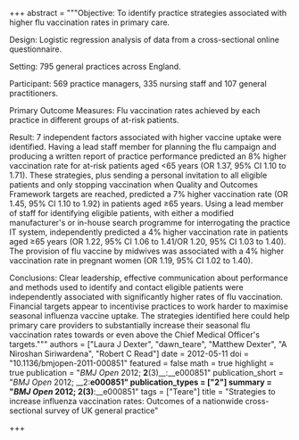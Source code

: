 +++
abstract = """Objective: To identify practice strategies associated with higher flu vaccination rates in primary care.

Design: Logistic regression analysis of data from a cross-sectional online questionnaire.

Setting: 795 general practices across England.

Participant: 569 practice managers, 335 nursing staff and 107 general practitioners.

Primary Outcome Measures: Flu vaccination rates achieved by each practice in different groups of at-risk patients.

Result: 7 independent factors associated with higher vaccine uptake were identified. Having a lead staff member for planning the flu campaign and producing a written report of practice performance predicted an 8% higher vaccination rate for at-risk patients aged <65 years (OR 1.37, 95% CI 1.10 to 1.71). These strategies, plus sending a personal invitation to all eligible patients and only stopping vaccination when Quality and Outcomes Framework targets are reached, predicted a 7% higher vaccination rate (OR 1.45, 95% CI 1.10 to 1.92) in patients aged ≥65 years. Using a lead member of staff for identifying eligible patients, with either a modified manufacturer's or in-house search programme for interrogating the practice IT system, independently predicted a 4% higher vaccination rate in patients aged ≥65 years (OR 1.22, 95% CI 1.06 to 1.41/OR 1.20, 95% CI 1.03 to 1.40). The provision of flu vaccine by midwives was associated with a 4% higher vaccination rate in pregnant women (OR 1.19, 95% CI 1.02 to 1.40).

Conclusions: Clear leadership, effective communication about performance and methods used to identify and contact eligible patients were independently associated with significantly higher rates of flu vaccination. Financial targets appear to incentivise practices to work harder to maximise seasonal influenza vaccine uptake. The strategies identified here could help primary care providers to substantially increase their seasonal flu vaccination rates towards or even above the Chief Medical Officer's targets."""
authors = ["Laura J Dexter", "dawn_teare", "Matthew Dexter", "A Niroshan Siriwardena", "Robert C Read"]
date = 2012-05-11
doi = "10.1136/bmjopen-2011-000851"
featured = false
math = true
highlight = true
publication = "*BMJ Open* 2012; __2__(3)__:__e000851"
publication_short = "*BMJ Open* 2012; __2:__e000851"
publication_types = ["2"]
summary = "*BMJ Open* 2012; __2__(3)__:__e000851"
tags = ["Teare"]
title = "Strategies to increase influenza vaccination rates: Outcomes of a nationwide cross-sectional survey of UK general practice"

+++

